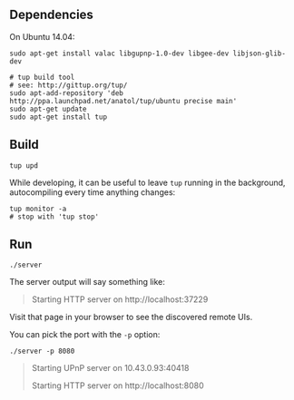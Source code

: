 ## Dependencies

On Ubuntu 14.04:

    sudo apt-get install valac libgupnp-1.0-dev libgee-dev libjson-glib-dev

    # tup build tool
    # see: http://gittup.org/tup/
    sudo apt-add-repository 'deb http://ppa.launchpad.net/anatol/tup/ubuntu precise main'
    sudo apt-get update
    sudo apt-get install tup

## Build

    tup upd

While developing, it can be useful to leave `tup` running in the background, autocompiling every time anything changes:

    tup monitor -a
    # stop with 'tup stop'

## Run

    ./server

The server output will say something like:

> Starting HTTP server on http://localhost:37229

Visit that page in your browser to see the discovered remote UIs.

You can pick the port with the `-p` option:

    ./server -p 8080

> Starting UPnP server on 10.43.0.93:40418
>
> Starting HTTP server on http://localhost:8080
